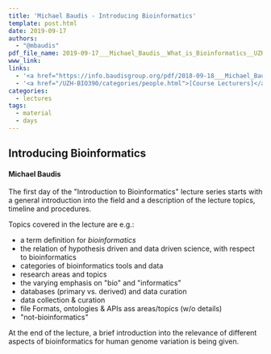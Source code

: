 ```yaml
---
title: 'Michael Baudis - Introducing Bioinformatics'
template: post.html
date: 2019-09-17
authors:
  - "@mbaudis"
pdf_file_name: 2019-09-17___Michael_Baudis__What_is_Bioinformatics__UZH-BIO390-HS19-lecture-01.pdf
www_link:
links:
  - '<a href="https://info.baudisgroup.org/pdf/2018-09-18___Michael_Baudis__What_is_Bioinformatics__UZH_BIO390.pdf" target="_blank">[2018 lecture slides]</a>'
  - '<a href="/UZH-BIO390/categories/people.html">[Course Lecturers]</a>'
categories:
  - lectures
tags:
  - material
  - days
---
```


## Introducing Bioinformatics
#### Michael Baudis

The first day of the "Introduction to Bioinformatics" lecture series starts with a general introduction into the field and a description of the lecture topics, timeline and procedures.

<!--more-->

Topics covered in the lecture are e.g.:

* a term definition for _bioinformatics_
* the relation of hypothesis driven and data driven science, with respect to bioinformatics
* categories of bioinformatics tools and data
* research areas and topics
* the varying emphasis on "bio" and "informatics"
* databases (primary vs. derived) and data curation
* data collection & curation
* file Formats, ontologies & APIs ass areas/topics (w/o details)
* "not-bioinformatics"

At the end of the lecture, a brief introduction into the relevance of different aspects of bioinformatics for human genome variation is being given.




